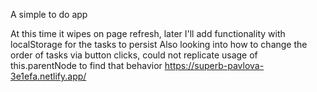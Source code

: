 A simple to do app

At this time it wipes on page refresh, later I'll add functionality with localStorage for the tasks to persist
Also looking into how to change the order of tasks via button clicks, could not replicate usage of this.parentNode to find that behavior
https://superb-pavlova-3e1efa.netlify.app/
